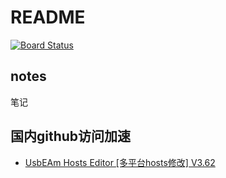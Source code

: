 # README

[![Board Status](https://dev.azure.com/xborant/09bffcfe-f4c7-45d4-b3c8-bd708c119aa3/ef6e91b5-5995-4085-a261-99b55e2ccf60/\_apis/work/boardbadge/eb4283f8-c7c2-4230-8326-55c90d2b0b9b)](https://dev.azure.com/xborant/09bffcfe-f4c7-45d4-b3c8-bd708c119aa3/\_boards/board/t/ef6e91b5-5995-4085-a261-99b55e2ccf60/Microsoft.RequirementCategory)

## notes

笔记

## 国内github访问加速

* [UsbEAm Hosts Editor \[多平台hosts修改\] V3.62](https://www.dogfight360.com/blog/475/)
